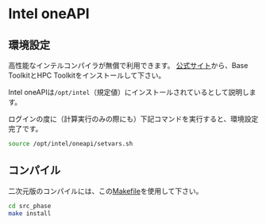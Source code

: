 # Intel oneAPI

## 環境設定

高性能なインテルコンパイラが無償で利用できます。
[公式サイト](https://www.intel.com/content/www/us/en/developer/tools/oneapi/toolkits.html)から、Base ToolkitとHPC Toolkitをインストールして下さい。

Intel oneAPIは`/opt/intel`（規定値）にインストールされているとして説明します。

ログインの度に（計算実行のみの際にも）下記コマンドを実行すると、環境設定完了です。

```sh
source /opt/intel/oneapi/setvars.sh
```

## コンパイル

二次元版のコンパイルには、この[Makefile](./Makefile)を使用して下さい。

```sh
cd src_phase
make install
```
